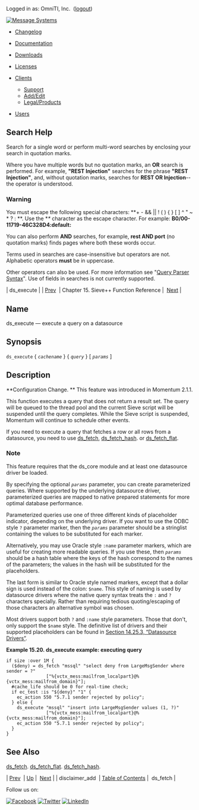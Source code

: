 Logged in as: OmniTI, Inc.  ([logout](https://support.messagesystems.com/logout.php))

[![Message Systems](https://support.messagesystems.com/images/ms-white205.png)](https://support.messagesystems.com/start.php) 

*   [Changelog](https://support.messagesystems.com/start.php?show=changelog)
*   [Documentation](https://support.messagesystems.com/docs/)
*   [Downloads](https://support.messagesystems.com/start.php)

*   [Licenses](https://support.messagesystems.com/license_summary.php)
*   <a href="">Clients</a>
    *   [Support](https://support.messagesystems.com/cs.php)
    *   [Add/Edit](https://support.messagesystems.com/edit_client.php)
    *   [Legal/Products](https://support.messagesystems.com/edit_products.php)
*   [Users](https://support.messagesystems.com/edit_customer.php)

## Search Help

Search for a single word or perform multi-word searches by enclosing your search in quotation marks.

Where you have multiple words but no quotation marks, an **OR** search is performed. For example, **"REST Injection"** searches for the phrase **"REST Injection"**, and, without quotation marks, searches for **REST OR Injection**--the operator is understood.

### Warning

You must escape the following special characters: **+ - && || ! ( ) { } [ ] ^ " ~ * ? : \**. Use the **\** character as the escape character. For example: **B0/00-11719-46C328D4\:default\:**

You can also perform **AND** searches, for example, **rest AND port** (no quotation marks) finds pages where both these words occur.

Terms used in searches are case-insensitive but operators are not. Alphabetic operators **must** be in uppercase.

Other operators can also be used. For more information see "[Query Parser Syntax](https://lucene.apache.org/core/old_versioned_docs/versions/3_0_0/queryparsersyntax.html)". Use of fields in searches is not currently supported.

| ds_execute |
| [Prev](sieve.ref.disclaimer_add.php)  | Chapter 15. Sieve++ Function Reference |  [Next](sieve.ref.ds_fetch.php) |

<a name="sieve.ref.ds_execute"></a>
## Name

ds_execute — execute a query on a datasource

## Synopsis

`ds_execute` { *`cachename`* } { *`query`* } [ *`params`* ]

<a name="idp13613008"></a>
## Description

**Configuration Change. ** This feature was introduced in Momentum 2.1.1.

This function executes a query that does not return a result set. The query will be queued to the thread pool and the current Sieve script will be suspended until the query completes. While the Sieve script is suspended, Momentum will continue to schedule other events.

If you need to execute a query that fetches a row or all rows from a datasource, you need to use [ds_fetch](sieve.ref.ds_fetch.php "ds_fetch"), [ds_fetch_hash](sieve.ref.ds_fetch_hash.php "ds_fetch_hash"). or [ds_fetch_flat](sieve.ref.ds_fetch_flat.php "ds_fetch_flat").

### Note

This feature requires that the ds_core module and at least one datasource driver be loaded.

By specifying the optional *`params`* parameter, you can create parameterized queries. Where supported by the underlying datasource driver, parameterized queries are mapped to native prepared statements for more optimal database performance.

Parameterized queries use one of three different kinds of placeholder indicator, depending on the underlying driver. If you want to use the ODBC style `?` parameter marker, then the *`params`* parameter should be a stringlist containing the values to be substituted for each marker.

Alternatively, you may use Oracle style `:name` parameter markers, which are useful for creating more readable queries. If you use these, then *`params`* should be a hash table where the keys of the hash correspond to the names of the parameters; the values in the hash will be substituted for the placeholders.

The last form is similar to Oracle style named markers, except that a dollar sign is used instead of the colon: `$name`. This style of naming is used by datasource drivers where the native query syntax treats the `:` and `?` characters specially. Rather than requiring tedious quoting/escaping of those characters an alternative symbol was chosen.

Most drivers support both `?` and `:name` style parameters. Those that don't, only support the `$name` style. The definitive list of drivers and their supported placeholders can be found in [Section 14.25.3, “Datasource Drivers”](modules.ds_core.php#modules.ds_core.drivers "14.25.3. Datasource Drivers").

<a name="example.ds_execute"></a>

**Example 15.20. ds_execute example: executing query**

```
if size :over 1M {
  ($deny) = ds_fetch "mssql" "select deny from LargeMsgSender where sender = ?"
               ["%{vctx_mess:mailfrom_localpart}@%{vctx_mess:mailfrom_domain}"];
  #cache_life should be 0 for real-time check;
  if ec_test :is "${deny}" "1" {
    ec_action 550 "5.7.1 sender rejected by policy";
  } else {
    ds_execute "mssql" "insert into LargeMsgSender values (1, ?)"
               ["%{vctx_mess:mailfrom_localpart}@%{vctx_mess:mailfrom_domain}"];
    ec_action 550 "5.7.1 sender rejected by policy";
  }
}
```

<a name="idp13634464"></a>
## See Also

[ds_fetch](sieve.ref.ds_fetch.php "ds_fetch"). [ds_fetch_flat](sieve.ref.ds_fetch_flat.php "ds_fetch_flat"). [ds_fetch_hash](sieve.ref.ds_fetch_hash.php "ds_fetch_hash").

| [Prev](sieve.ref.disclaimer_add.php)  | [Up](sieve.ref.php) |  [Next](sieve.ref.ds_fetch.php) |
| disclaimer_add  | [Table of Contents](index.php) |  ds_fetch |

Follow us on:

[![Facebook](https://support.messagesystems.com/images/icon-facebook.png)](http://www.facebook.com/messagesystems) [![Twitter](https://support.messagesystems.com/images/icon-twitter.png)](http://twitter.com/#!/MessageSystems) [![LinkedIn](https://support.messagesystems.com/images/icon-linkedin.png)](http://www.linkedin.com/company/message-systems)